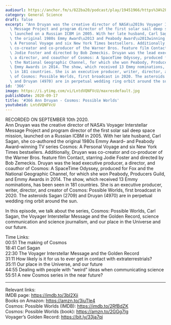 ```yaml
---
audiourl: https://anchor.fm/s/822ba20/podcast/play/19451966/https%3A%2F%2Fd3ctxlq1ktw2nl.cloudfront.net%2Fstaging%2F2020-8-11%2F2df42ad2-ad03-5db0-9a29-b6eeced43df5.m4a
category: General Science
draft: false
excerpt: "Ann Druyan was the creative director of NASA\u2019s Voyager Interstellar\
  \ Message Project and program director of the first solar sail deep space mission,\
  \ launched on a Russian ICBM in 2005. With her late husband, Carl Sagan, she co-authored\
  \ the original 1980s Emmy Award\u2013 and Peabody Award\u2013winning TV series Cosmos:\
  \ A Personal Voyage and six New York Times bestsellers. Additionally, Druyan was\
  \ co-creator and co-producer of the Warner Bros. feature film Contact, starring\
  \ Jodie Foster and directed by Bob Zemeckis. Druyan was the lead executive producer,\
  \ a director, and coauthor of Cosmos: A SpaceTime Odyssey, produced for Fox and\
  \ the National Geographic Channel, for which she won Peabody, Producers Guild, and\
  \ Emmy Awards in 2014. The show, which received 13 Emmy nominations, has been seen\
  \ in 181 countries. She is an executive producer, writer, director, and creator\
  \ of Cosmos: Possible Worlds, first broadcast in 2020. The asteroids Sagan (2709)\
  \ and Druyan (4970) are in perpetual wedding ring orbit around the sun."
id: '366'
image: https://i.ytimg.com/vi/LntdVQNFVcU/maxresdefault.jpg
publishDate: 2020-09-17
title: '#366 Ann Druyan - Cosmos: Possible Worlds'
youtubeid: LntdVQNFVcU
---
```

<div class="timelinks">

RECORDED ON SEPTEMBER 10th 2020.  
Ann Druyan was the creative director of NASA’s Voyager Interstellar Message Project and program director of the first solar sail deep space mission, launched on a Russian ICBM in 2005. With her late husband, Carl Sagan, she co-authored the original 1980s Emmy Award– and Peabody Award–winning TV series Cosmos: A Personal Voyage and six New York Times bestsellers. Additionally, Druyan was co-creator and co-producer of the Warner Bros. feature film Contact, starring Jodie Foster and directed by Bob Zemeckis. Druyan was the lead executive producer, a director, and coauthor of Cosmos: A SpaceTime Odyssey, produced for Fox and the National Geographic Channel, for which she won Peabody, Producers Guild, and Emmy Awards in 2014. The show, which received 13 Emmy nominations, has been seen in 181 countries. She is an executive producer, writer, director, and creator of Cosmos: Possible Worlds, first broadcast in 2020. The asteroids Sagan (2709) and Druyan (4970) are in perpetual wedding ring orbit around the sun.

In this episode, we talk about the series, Cosmos: Possible Worlds, Carl Sagan, the Voyager Interstellar Message and the Golden Record, science communication and science journalism, and our place in the Universe and our future.

Time Links:  
<time>00:51</time> The making of Cosmos  
<time>18:41</time> Carl Sagan  
<time>22:30</time> The Voyager Interstellar Message and the Golden Record  
<time>31:11</time> How likely is it for us to ever get in contact with extraterrestrials?  
<time>35:11</time> Our place in the Universe, and our future  
<time>44:55</time> Dealing with people with “weird” ideas when communicating science  
<time>55:51</time> A new Cosmos series in the near future?

---

Relevant links:  
IMDB page: https://imdb.to/3bI2Xji  
Books on Amazon: https://amzn.to/3iuTle4  
Cosmos: Possible Worlds (IMDB): https://imdb.to/2RfBdZK  
Cosmos: Possible Worlds (book): https://amzn.to/2GGg7lg  
Voyager’s Golden Record: https://bit.ly/33ja7qi
</div>

